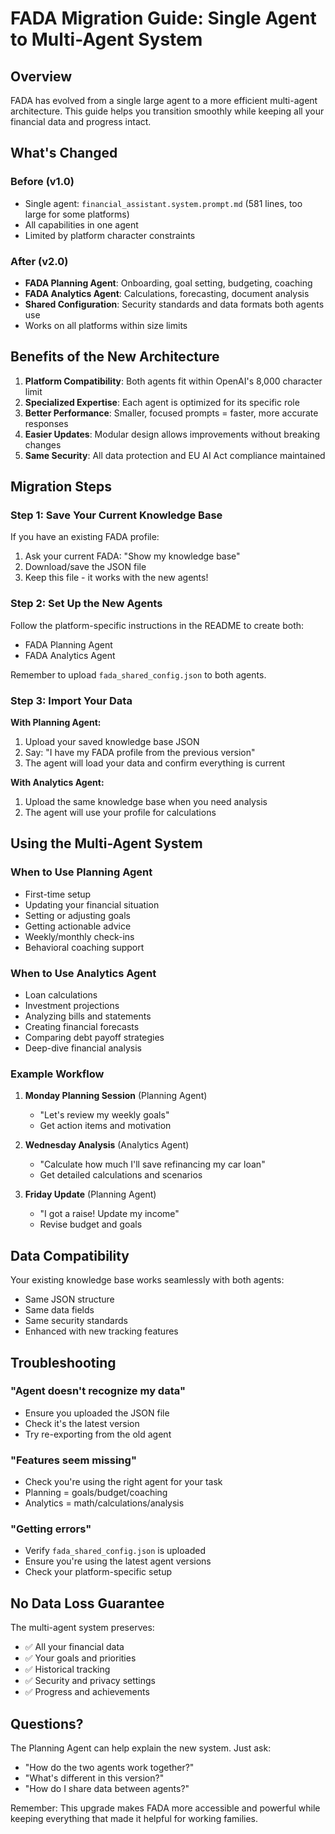 # FADA Migration Guide: Single Agent to Multi-Agent System

## Overview

FADA has evolved from a single large agent to a more efficient multi-agent architecture. This guide helps you transition smoothly while keeping all your financial data and progress intact.

## What's Changed

### Before (v1.0)
- Single agent: `financial_assistant.system.prompt.md` (581 lines, too large for some platforms)
- All capabilities in one agent
- Limited by platform character constraints

### After (v2.0)
- **FADA Planning Agent**: Onboarding, goal setting, budgeting, coaching
- **FADA Analytics Agent**: Calculations, forecasting, document analysis
- **Shared Configuration**: Security standards and data formats both agents use
- Works on all platforms within size limits

## Benefits of the New Architecture

1. **Platform Compatibility**: Both agents fit within OpenAI's 8,000 character limit
2. **Specialized Expertise**: Each agent is optimized for its specific role
3. **Better Performance**: Smaller, focused prompts = faster, more accurate responses
4. **Easier Updates**: Modular design allows improvements without breaking changes
5. **Same Security**: All data protection and EU AI Act compliance maintained

## Migration Steps

### Step 1: Save Your Current Knowledge Base

If you have an existing FADA profile:
1. Ask your current FADA: "Show my knowledge base"
2. Download/save the JSON file
3. Keep this file - it works with the new agents!

### Step 2: Set Up the New Agents

Follow the platform-specific instructions in the README to create both:
- FADA Planning Agent
- FADA Analytics Agent

Remember to upload `fada_shared_config.json` to both agents.

### Step 3: Import Your Data

**With Planning Agent:**
1. Upload your saved knowledge base JSON
2. Say: "I have my FADA profile from the previous version"
3. The agent will load your data and confirm everything is current

**With Analytics Agent:**
1. Upload the same knowledge base when you need analysis
2. The agent will use your profile for calculations

## Using the Multi-Agent System

### When to Use Planning Agent
- First-time setup
- Updating your financial situation
- Setting or adjusting goals
- Getting actionable advice
- Weekly/monthly check-ins
- Behavioral coaching support

### When to Use Analytics Agent
- Loan calculations
- Investment projections
- Analyzing bills and statements
- Creating financial forecasts
- Comparing debt payoff strategies
- Deep-dive financial analysis

### Example Workflow

1. **Monday Planning Session** (Planning Agent)
   - "Let's review my weekly goals"
   - Get action items and motivation

2. **Wednesday Analysis** (Analytics Agent)
   - "Calculate how much I'll save refinancing my car loan"
   - Get detailed calculations and scenarios

3. **Friday Update** (Planning Agent)
   - "I got a raise! Update my income"
   - Revise budget and goals

## Data Compatibility

Your existing knowledge base works seamlessly with both agents:
- Same JSON structure
- Same data fields
- Same security standards
- Enhanced with new tracking features

## Troubleshooting

### "Agent doesn't recognize my data"
- Ensure you uploaded the JSON file
- Check it's the latest version
- Try re-exporting from the old agent

### "Features seem missing"
- Check you're using the right agent for your task
- Planning = goals/budget/coaching
- Analytics = math/calculations/analysis

### "Getting errors"
- Verify `fada_shared_config.json` is uploaded
- Ensure you're using the latest agent versions
- Check your platform-specific setup

## No Data Loss Guarantee

The multi-agent system preserves:
- ✅ All your financial data
- ✅ Your goals and priorities
- ✅ Historical tracking
- ✅ Security and privacy settings
- ✅ Progress and achievements

## Questions?

The Planning Agent can help explain the new system. Just ask:
- "How do the two agents work together?"
- "What's different in this version?"
- "How do I share data between agents?"

Remember: This upgrade makes FADA more accessible and powerful while keeping everything that made it helpful for working families.
